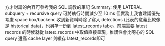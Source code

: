 方才討論的內容可參考我的 SQL 調教的筆記
Summary:
使用 LATERAL subquery + recursive query 可將執行時間減少至 10 ms
但實務上我會建議優先考慮 space box/backend 收到新資料時除了寫入 detections (此表的意義比較像是 historical data)，也另存一份到 latest_records table。前端需要 latest records 的時候就從 latest_records 中取值直接呈現。維護性會比噁心的 SQL query 還高
cache layer 則緩存 latest_records即可